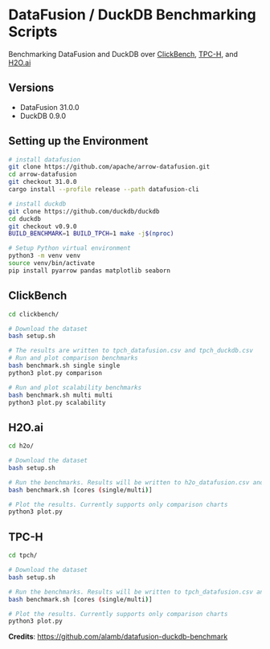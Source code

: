 # DataFusion / DuckDB Benchmarking Scripts

Benchmarking DataFusion and DuckDB over [ClickBench](https://benchmark.clickhouse.com), [TPC-H](https://www.tpc.org/tpch/default5.asp), and [H2O.ai](https://h2oai.github.io/db-benchmark/)

## Versions
* DataFusion 31.0.0
* DuckDB 0.9.0

## Setting up the Environment

```bash
# install datafusion
git clone https://github.com/apache/arrow-datafusion.git
cd arrow-datafusion
git checkout 31.0.0
cargo install --profile release --path datafusion-cli

# install duckdb
git clone https://github.com/duckdb/duckdb
cd duckdb
git checkout v0.9.0
BUILD_BENCHMARK=1 BUILD_TPCH=1 make -j$(nproc)

# Setup Python virtual environment
python3 -m venv venv
source venv/bin/activate
pip install pyarrow pandas matplotlib seaborn
```

## ClickBench

```bash
cd clickbench/

# Download the dataset
bash setup.sh

# The results are written to tpch_datafusion.csv and tpch_duckdb.csv
# Run and plot comparison benchmarks
bash benchmark.sh single single
python3 plot.py comparison

# Run and plot scalability benchmarks
bash benchmark.sh multi multi
python3 plot.py scalability
```

## H2O.ai

```bash
cd h2o/

# Download the dataset
bash setup.sh

# Run the benchmarks. Results will be written to h2o_datafusion.csv and h2o_duckdb.csv
bash benchmark.sh [cores (single/multi)]

# Plot the results. Currently supports only comparison charts
python3 plot.py
```

## TPC-H

```bash
cd tpch/

# Download the dataset
bash setup.sh

# Run the benchmarks. Results will be written to tpch_datafusion.csv and tpch_duckdb.csv
bash benchmark.sh [cores (single/multi)]

# Plot the results. Currently supports only comparison charts
python3 plot.py
```

**Credits**: https://github.com/alamb/datafusion-duckdb-benchmark
